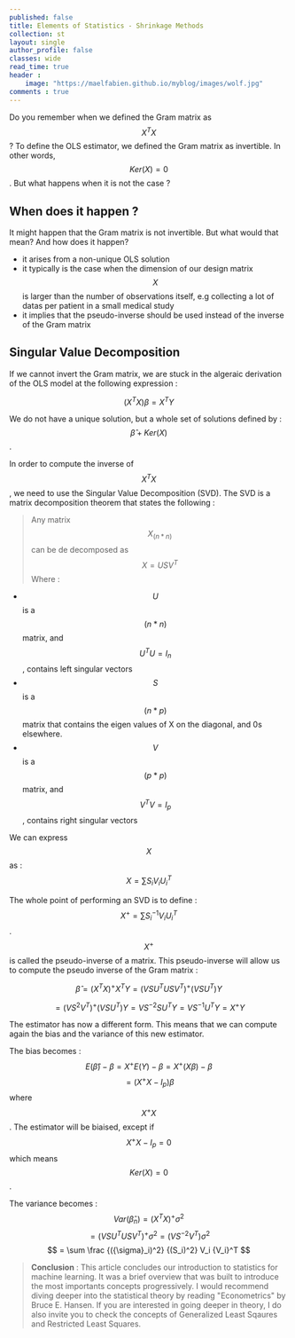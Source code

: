 ```yaml
---
published: false
title: Elements of Statistics - Shrinkage Methods
collection: st
layout: single
author_profile: false
classes: wide
read_time: true
header :
    image: "https://maelfabien.github.io/myblog/images/wolf.jpg"
comments : true
---
```


Do you remember when we defined the Gram matrix as $$ X^TX $$ ? To define the OLS estimator, we defined the Gram matrix as invertible. In other words, $$ Ker(X) = {0} $$ . But what happens when it is not the case ? 

## When does it happen ?

It might happen that the Gram matrix is not invertible. But what would that mean? And how does it happen?
- it arises from a non-unique OLS solution
- it typically is the case when the dimension of our design matrix $$ X $$ is larger than the number of observations itself, e.g collecting a lot of datas per patient in a small medical study
- it implies that the pseudo-inverse should be used instead of the inverse of the Gram matrix


## Singular Value Decomposition

If we cannot invert the Gram matrix, we are stuck in the algeraic derivation of the OLS model at the following expression :

$$ (X^TX){\beta} = X^TY $$

We do not have a unique solution, but a whole set of solutions defined by : $$ \hat{\beta} + Ker(X) $$.

In order to compute the inverse of $$ X^TX $$, we need to use the Singular Value Decomposition (SVD). The SVD is a matrix decomposition theorem that states the following :

> Any matrix $$ X_{(n*n)} $$ can be de decomposed as $$ X = USV^T $$ 
Where : 
- $$ U $$ is a $$ (n*n) $$ matrix, and $$ U^TU = I_n $$, contains left singular vectors
- $$ S $$ is a $$ (n*p) $$ matrix that contains the eigen values of X on the diagonal, and 0s elsewhere.
- $$ V $$ is a $$ (p*p) $$ matrix, and $$ V^TV = I_p $$, contains right singular vectors

We can express $$ X $$ as : $$ X = \sum S_iV_i{U_i}^T $$

The whole point of performing an SVD is to define : $$ X^+ = \sum {S_i}^{-1}V_i{U_i}^T $$. $$ X^+ $$ is called the pseudo-inverse of a matrix. This pseudo-inverse will allow us to compute the pseudo inverse of the Gram matrix :

$$ \hat{\beta} = (X^TX)^+ X^TY = (VSU^TUSV^T)^+(VSU^T)Y $$

$$ = (VS^2V^T)^+(VSU^T)Y = VS^{-2}SU^TY = VS^{-1}U^TY = X^+Y $$

The estimator has now a different form. This means that we can compute again the bias and the variance of this new estimator.

The bias becomes : $$ E(\hat{\beta}) - {\beta} = X^+E(Y) - {\beta} = X^+(X{\beta}) - {\beta} $$
$$ = (X^+X - I_p){\beta} $$ where $$ X^+X $$. The estimator will be biaised, except if $$ X^+X - I_p = 0 $$ which means $$ Ker(X) = {0} $$.

The variance becomes : $$ Var(\hat{\beta}_n) = (X^TX)^+{\sigma}^2 $$
$$ = (VSU^TUSV^T)^+{\sigma}^2 = (VS^{-2}V^T){\sigma}^2 $$
$$ = \sum \frac {({\sigma}_i)^2} {(S_i)^2} V_i {V_i}^T $$

> **Conclusion** : This article concludes our introduction to statistics for machine learning. It was a brief overview that was built to introduce the most importants concepts progressively. I would recommend diving deeper into the statistical theory by reading "Econometrics" by Bruce E. Hansen. If you are interested in going deeper in theory, I do also invite you to check the concepts of Generalized Least Sqaures and Restricted Least Squares.
